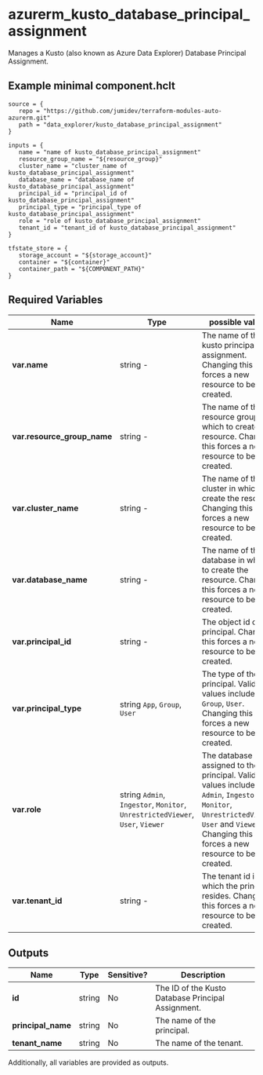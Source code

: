 # azurerm_kusto_database_principal_assignment

Manages a Kusto (also known as Azure Data Explorer) Database Principal Assignment.

## Example minimal component.hclt

```hcl
source = {
   repo = "https://github.com/jumidev/terraform-modules-auto-azurerm.git" 
   path = "data_explorer/kusto_database_principal_assignment" 
}

inputs = {
   name = "name of kusto_database_principal_assignment" 
   resource_group_name = "${resource_group}" 
   cluster_name = "cluster_name of kusto_database_principal_assignment" 
   database_name = "database_name of kusto_database_principal_assignment" 
   principal_id = "principal_id of kusto_database_principal_assignment" 
   principal_type = "principal_type of kusto_database_principal_assignment" 
   role = "role of kusto_database_principal_assignment" 
   tenant_id = "tenant_id of kusto_database_principal_assignment" 
}

tfstate_store = {
   storage_account = "${storage_account}" 
   container = "${container}" 
   container_path = "${COMPONENT_PATH}" 
}

```

## Required Variables

| Name | Type |  possible values |  Description |
| ---- | --------- |  ----------- | ----------- |
| **var.name** | string  -  |  The name of the kusto principal assignment. Changing this forces a new resource to be created. | 
| **var.resource_group_name** | string  -  |  The name of the resource group in which to create the resource. Changing this forces a new resource to be created. | 
| **var.cluster_name** | string  -  |  The name of the cluster in which to create the resource. Changing this forces a new resource to be created. | 
| **var.database_name** | string  -  |  The name of the database in which to create the resource. Changing this forces a new resource to be created. | 
| **var.principal_id** | string  -  |  The object id of the principal. Changing this forces a new resource to be created. | 
| **var.principal_type** | string  `App`, `Group`, `User`  |  The type of the principal. Valid values include `App`, `Group`, `User`. Changing this forces a new resource to be created. | 
| **var.role** | string  `Admin`, `Ingestor`, `Monitor`, `UnrestrictedViewer`, `User`, `Viewer`  |  The database role assigned to the principal. Valid values include `Admin`, `Ingestor`, `Monitor`, `UnrestrictedViewer`, `User` and `Viewer`. Changing this forces a new resource to be created. | 
| **var.tenant_id** | string  -  |  The tenant id in which the principal resides. Changing this forces a new resource to be created. | 



## Outputs

| Name | Type | Sensitive? | Description |
| ---- | ---- | --------- | --------- |
| **id** | string | No  | The ID of the Kusto Database Principal Assignment. | 
| **principal_name** | string | No  | The name of the principal. | 
| **tenant_name** | string | No  | The name of the tenant. | 

Additionally, all variables are provided as outputs.
